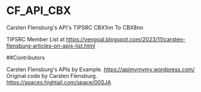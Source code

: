 # CF_API_CBX
Carsten Flensburg's API's TIPSRC CBX1nn To CBX8nn

TIPSRC Member List at https://vengoal.blogspot.com/2023/11/carsten-flensburg-articles-on-apis-list.html


##Contributors

Carsten Flensburg's APIs by Example. https://apimymymy.wordpress.com/
Original code by Carsten Flensburg. https://spaces.hightail.com/space/00SJA
